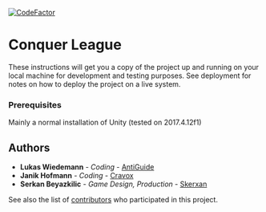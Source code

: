[![CodeFactor](https://www.codefactor.io/repository/github/antiguide/conquerleague/badge)](https://www.codefactor.io/repository/github/antiguide/conquerleague)



# Conquer League

These instructions will get you a copy of the project up and running on your local machine for development and testing purposes. See deployment for notes on how to deploy the project on a live system.

### Prerequisites

Mainly a normal installation of Unity (tested on 2017.4.12f1)

## Authors

* **Lukas Wiedemann** - *Coding* - [AntiGuide](https://github.com/AntiGuide)
* **Janik Hofmann** - *Coding* - [Cravox](https://github.com/Cravox)
* **Serkan Beyazkilic** - *Game Design, Production* - [Skerxan](https://github.com/Skerxan)

See also the list of [contributors](https://github.com/AntiGuide/ConquerLeague/contributors) who participated in this project.

